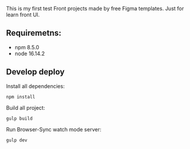 This is my first test Front projects made by free Figma templates. Just for learn front UI.

## Requiremetns:
- npm 8.5.0
- node 16.14.2
## Develop deploy
Install all dependencies:
```
npm install
```
Build all project:
```
gulp build
```
Run Browser-Sync watch mode server:
```
gulp dev
```
